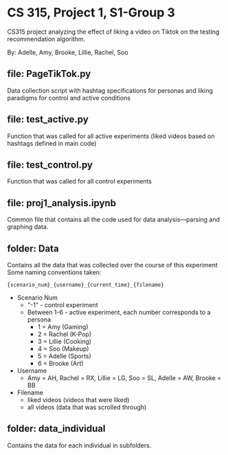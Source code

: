# CS 315, Project 1, S1-Group 3 
CS315 project analyzing the effect of liking a video on Tiktok on the testing recommendation algorithm.

By: Adelle, Amy, Brooke, Lillie, Rachel, Soo

## file: PageTikTok.py
Data collection script with hashtag specifications for personas and liking paradigms for control and active conditions

## file: test_active.py
Function that was called for all active experiments (liked videos based on hashtags defined in main code)

## file: test_control.py
Function that was called for all control experiments

## file: proj1_analysis.ipynb
Common file that contains all the code used for data analysis—parsing and graphing data.

## folder: Data
Contains all the data that was collected over the course of this experiment
Some naming conventions taken:
```
{scenario_num}_{username}_{current_time}_{filename}
```
  - Scenario Num
    - "-1" - control experiment
    - Between 1-6 - active experiment, each number corresponds to a persona
      - 1 = Amy (Gaming)
      - 2 = Rachel (K-Pop)
      - 3 = Lillie (Cooking)
      - 4 = Soo (Makeup)
      - 5 = Adelle (Sports)
      - 6 = Brooke (Art)
  - Username
      - Amy = AH, Rachel = RX, Lillie = LG, Soo = SL, Adelle = AW, Brooke = BB
  - Filename
    - liked videos (videos that were liked)
    - all videos (data that was scrolled through)
    
## folder: data_individual
Contains the data for each individual in subfolders.
